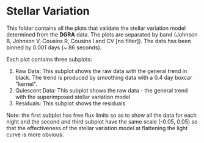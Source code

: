 # Stellar Variation

This folder contains all the plots that validate the stellar variation model determined from the <strong>DGRA</strong> data. 
The plots are separated by band (Johnson B, Johnson V, Cousins R, Cousins I and CV [no filter]). The data has been binned by 0.001 days (~ 86 seconds). 

Each plot contains three subplots:
1. Raw Data: This subplot shows the raw data with the general trend in black. The trend is produced by smoothing data with a 0.4 day boxcar "kernel".
2. Quiescent Data: This subplot shows the raw data - the general trend with the superimposed stellar variation model
3. Residuals: This subplot shows the residuals

Note: the first subplot has free flux limits so as to show all the data for each night and the second and third subplot have the same scale (-0.05, 0.05) so that the effectiveness of the stellar variation model at flattening the light curve is more obvious.
